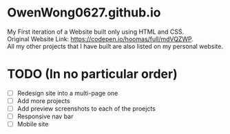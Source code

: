 # OwenWong0627.github.io

My First iteration of a Website built only using HTML and CSS.
<br>
Original Website Link: https://codepen.io/hoomas/full/mdVQZWP.
<br>
All my other projects that I have built are also listed on my personal website.
# TODO (In no particular order)

- [ ] Redesign site into a multi-page one
- [ ] Add more projects
- [ ] Add preview screenshots to each of the proejcts
- [ ] Responsive nav bar
- [ ] Mobile site
